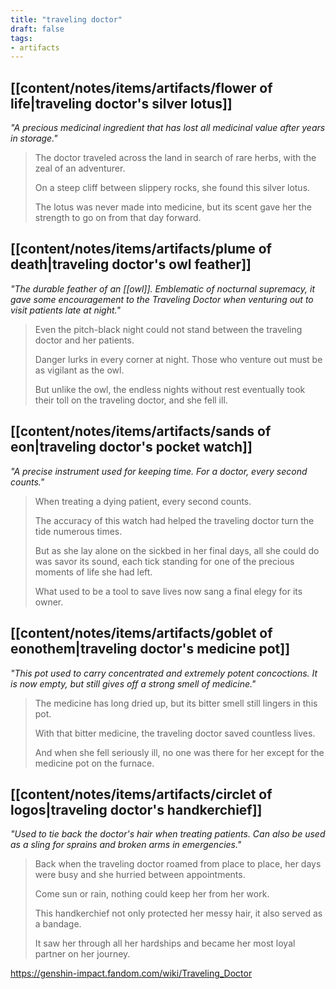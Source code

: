 ```yaml
---
title: "traveling doctor"
draft: false
tags: 
- artifacts
---
```


## [[content/notes/items/artifacts/flower of life|traveling doctor's silver lotus]]
*"A precious medicinal ingredient that has lost all medicinal value after years in storage."*
> The doctor traveled across the land in search of rare herbs, with the zeal of an adventurer.  
> 
> On a steep cliff between slippery rocks, she found this silver lotus.  
> 
> The lotus was never made into medicine, but its scent gave her the strength to go on from that day forward.

## [[content/notes/items/artifacts/plume of death|traveling doctor's owl feather]]
*"The durable feather of an [[owl]]. Emblematic of nocturnal supremacy, it gave some encouragement to the Traveling Doctor when venturing out to visit patients late at night."*
> Even the pitch-black night could not stand between the traveling doctor and her patients.  
> 
> Danger lurks in every corner at night. Those who venture out must be as vigilant as the owl.  
> 
> But unlike the owl, the endless nights without rest eventually took their toll on the traveling doctor, and she fell ill.

## [[content/notes/items/artifacts/sands of eon|traveling doctor's pocket watch]]
*"A precise instrument used for keeping time. For a doctor, every second counts."*
> When treating a dying patient, every second counts.  
> 
> The accuracy of this watch had helped the traveling doctor turn the tide numerous times.  
> 
> But as she lay alone on the sickbed in her final days, all she could do was savor its sound, each tick standing for one of the precious moments of life she had left.  
> 
> What used to be a tool to save lives now sang a final elegy for its owner.

## [[content/notes/items/artifacts/goblet of eonothem|traveling doctor's medicine pot]]
*"This pot used to carry concentrated and extremely potent concoctions. It is now empty, but still gives off a strong smell of medicine."*
> The medicine has long dried up, but its bitter smell still lingers in this pot.  
> 
> With that bitter medicine, the traveling doctor saved countless lives.  
> 
> And when she fell seriously ill, no one was there for her except for the medicine pot on the furnace.

## [[content/notes/items/artifacts/circlet of logos|traveling doctor's handkerchief]]
*"Used to tie back the doctor's hair when treating patients. Can also be used as a sling for sprains and broken arms in emergencies."*
> Back when the traveling doctor roamed from place to place, her days were busy and she hurried between appointments.  
> 
> Come sun or rain, nothing could keep her from her work.  
> 
> This handkerchief not only protected her messy hair, it also served as a bandage.  
> 
> It saw her through all her hardships and became her most loyal partner on her journey.

https://genshin-impact.fandom.com/wiki/Traveling_Doctor